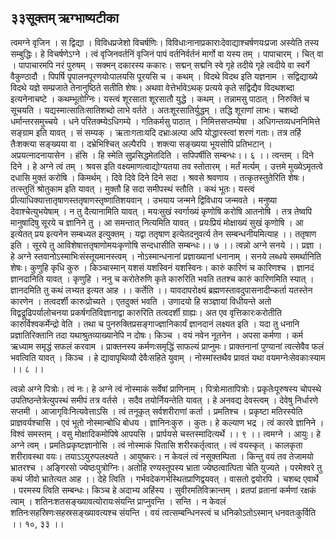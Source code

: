 ## ३३सूक्तम् ऋग्भाष्यटीका
त्वमग्ने वृजिन । स द्विद्या । विविधप्रजेशो विचर्षणिः। विविधाःनानाप्रकाराःदेवाद्याश्चर्षणयःप्रजा अस्येति तस्य सम्बुद्धिः। हे विचर्षणेऽग्ने । त्वं वृजिनवर्तनिं वृजिनं पापं वर्तनिर्वर्तनं मार्गो वा यस्य तम् । पापाचारम् । चित् वा । पापाचारमपि नरं पुरुषम् । सक्मन् दकारस्य ककारः। सद्मन् सद्मनि स्वे गृहे तदीये गृहे त्वदीये वा स्वर्गे वैकुण्ठादौ । पिपर्षि पॄपालनपूरणयोःपालयसि पूरयसि च । कथम् । विदथे विदथ इति यज्ञनाम । सद्विद्याख्ये विदथे यज्ञे सम्प्रजाते तेनानुष्ठिते सतीति शेषः। अथवा वेत्तेर्भावेऽथक् प्रत्यये कृते सद्विद्यैव विदथशब्दा इत्यनेनाचष्टे । कथम्भूतोग्निः। यस्त्वं शूरसाता शूरसातौ युद्धे । कथम् । तन्नामसु पाठात् । निरुक्तिं च सूचयति । यद्यस्मात्सातिःसातिशब्दो लाभे वर्तते । अतःशूरसातिर्युद्धम् । तद्धि शूराणां लाभः। चशब्दो धर्मान्तरसमुच्चये । धने परितक्म्येऽधिगम्ये । गतिकर्मसु पाठात् । निमित्तसप्तम्येषा । अधिगन्तव्यधननिमित्ते सङ्ग्राम इति यावत् । सं सम्यक् । ऋताःगताःयदि दभ्राःअल्पा अपि योद्धारस्त्वां शरणं गताः। तत्र तर्हि तैःशक्त्या सङ्ख्यया वा । दभ्रेभिश्चित् अल्पैरपि । शक्त्या सङ्ख्यया भूयसोपि प्रतिभटान् । अप्रयत्नादनायासेन । हंसि । हि स्मेति सुप्रसिद्धमेतदिति । सपिपर्षीति सम्बन्धः।। ६ ।।
त्वन्तम् । दिने दिने । हे अग्ने त्वं तम् । श्रवस इति वक्ष्यमाणत्वाद्योग्यतया तव स्तोतारम् । मर्तं मर्त्यम् । उत्तमे मुख्येऽमृतत्वे दधासि मुक्तं करोषि । किमर्थम् । दिवे दिवे दिने दिने सदा । श्रवसे श्रवणाय । तत्कृतस्तुतेरिति शेषः। तत्स्तुतिं श्रोतुकाम इति यावत् । मुक्तौ हि सदा समीपस्थं स्तौति । कथं भूतः। यस्त्वं प्रीत्याधिक्यात्तातृषाणस्ततृषाणस्तृष्णातिशयवान् । उभयाय जन्मने द्विविधाय जन्मवते । मनुष्या देवाश्चेत्युभयेषाम् । न तु दैत्यानामिति यावत् । मयःसुखं स्वर्गाख्यं कृणोषि करोषि आतनोषि । तत्र तेष्वपि मानुषादिषु सूरये च ज्ञानिने तु । आ समन्तात् नित्यमिति यावत् । प्रयःप्रियं मोक्षाख्यं सुखं कृणोषि । आ इत्येतत् प्रय इत्यनेन सम्बध्यत इत्युक्तम् । यद्वा ततृषाण इत्येतदनुवर्त्य तेन सम्बन्धनीयमित्याह ।। ततृषाण इति । सूरये तु आविशेषात्ततृषाणोमयःकृणोषि सन्दधासीति सम्बन्धः।। ७ ।।
त्वन्नो अग्ने सनये ।। प्रज्ञा । हे अग्ने स्तवानोऽस्माभिःसंस्तूयमानस्त्वम् । नोऽस्मान्धनानां प्रज्ञाख्यानां धनानाम् । सनये लब्धये समर्थानिति शेषः। कुणुहि कृधि कुरु । किञ्चास्मान् यशसं यशस्विनं यशस्विनः। कारुं कारिणं च कारिणश्च । ज्ञानदं ज्ञानदानिति यावत् । कृणुहि । ननु च करोतेरुणि कृते कारुरिति भवति ततश्च कारुं कारिणमिति स्यात् । ज्ञानदमिति तु कथं लभ्यत इत्यत आह ।। कर्तेति ।। यावदापरोक्ष्यं ब्रह्मणस्तावदुपासनादीन्कर्ता यतस्तेन कारणेन । तत्वदर्शी कारुःप्रोच्यते । एतदुक्तं भवति । उणादयो हि सञ्ज्ञायां विधीयन्ते अतो विद्वद्रूढिपर्यालोचनया प्रकर्षगतिविज्ञानाद्वा कारुरिति तत्वदर्शी ग्राह्यः। अत एव वृत्तिकारःकरोतीति कारुर्विश्वकर्मेन्द्रो वेति । तथा च पुनरुक्तिप्रसङ्गाज्ज्ञानिकार्यं ज्ञानदानं लक्ष्यत इति । यदा तु धनानि प्रज्ञातिरिक्तानि तदा यथाश्रुतव्याख्यानेपि न दोषः। किञ्च । वयं नवेन नूतनेन । अपसा कर्मणा । कर्म ऋध्याम समृद्धं सफलं करवाम । प्राक्तनस्य कर्मणःसमृद्धिं साफल्यं प्राप्नुमः। प्राक्तनानां पुण्यानां त्वत्सेवैव फलं भवत्विति यावत् । किञ्च । हे द्यावापृथिव्यौ देवैःसहिते युवाम् । नोस्मांस्तथैव प्रावतं यथा वयमग्नेःसेवकाःस्याम ।। ८ ।।
 
त्वन्नो अग्ने पित्रोः। त्वं नः। हे अग्ने त्वं नोस्माकं सर्वेषां प्राणिनाम् । पित्रोःमातापित्रोः। प्रकृतेःपूरुषस्य चोपस्थे उपतिष्ठन्तेत्रेत्युपस्थं समीपं तत्र वर्तसे । सदैव तयोर्नियन्तेति यावत् । हे अनवद्य देवस्त्वम् । देवेषु निर्धारणे सप्तमी । आजागृविःनित्यवेत्ताऽसि । त्वं तनूकृत् सर्वशरीराणां कर्ता । प्रमतिश्च । प्रकृष्टा मतिरस्येति प्राज्ञवर्यश्चासि । एवं भूतो नोस्मान्बोधि बोधय । ज्ञानिनःकुरु । कुतः। हे कल्याण भद्र । त्वं कारवे ज्ञानिने । विश्वं समस्तम् । वसु मोक्षादिकमोपिषे आपयसि । प्रार्पयसे चस्तस्मादित्यर्थे ।। ९ ।।
त्वमग्ने । आयुः। हे अग्ने त्वम् । प्रमतिःप्रकृष्टज्ञानोसि । त्वं नोस्माकं पितासि शरीरकर्तृत्वात् । त्वं वयस्कृत् । कालकृता शरीरावस्था वयः। तयाऽऽयुरुपलक्ष्यते । आयुष्करः। न केवलं त्वं नसूक्तम्पिता । किन्तु वयं तव तेजामयो भ्रातरश्च । अङ्गिरसो ज्येष्ठःपुत्रोग्निः। अतोहि रण्यस्तूपस्य भ्राता ज्येष्ठत्वात्पिता चेति युज्यते । परमेश्वरे तु कथं जीवो भ्रातेत्यत आह ।। देहे त्विति । गर्भवदेकगर्भस्थितप्राणिद्वयवत् । वासतो द्वयोरपि । चशब्द एवार्थे । परमस्य त्विति सम्बन्धः। किञ्च हे अदाभ्य अहिंस्य । सुवीरमतिविक्रान्तम् । व्रतपां व्रतानां कर्मणां रक्षकं त्वाम् । शतिनःशतसङ्ख्यावत्योरायःसंयन्ति प्राप्नुवन्ति । सन्ति । न केवलं शतिनःसहस्रिणःसहस्रसङ्ख्यावत्यश्च संयन्ति । वयं त्वत्सम्बन्धिनस्त्वं च धनिकोऽतोऽस्मान् धनवतःकुर्विति ।। १०, ३३ ।।
